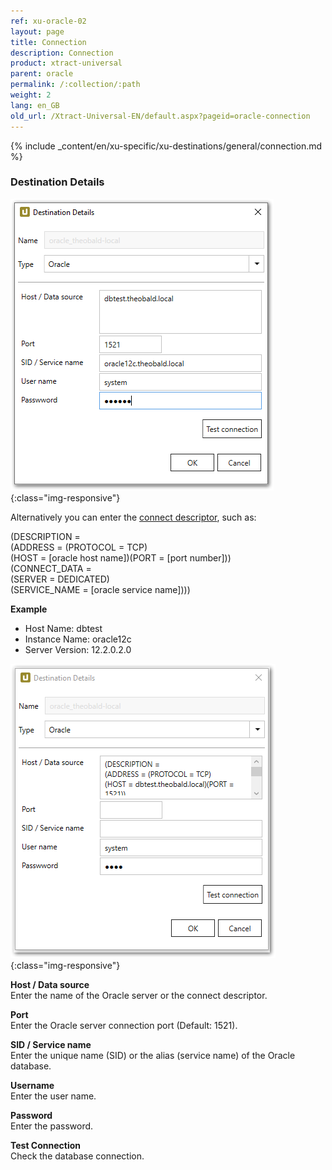 ```yaml
---
ref: xu-oracle-02
layout: page
title: Connection
description: Connection
product: xtract-universal
parent: oracle
permalink: /:collection/:path
weight: 2
lang: en_GB
old_url: /Xtract-Universal-EN/default.aspx?pageid=oracle-connection
---
```


{% include _content/en/xu-specific/xu-destinations/general/connection.md %}	

### Destination Details

![XU_oracle_connection_test_1](/img/content/XU_oracle_connection_test_1.png){:class="img-responsive"}


Alternatively you can enter the [connect descriptor](https://docs.oracle.com/html/E10927_01/featConnecting.htm), such as:

(DESCRIPTION =<br>
 (ADDRESS = (PROTOCOL = TCP)<br>
(HOST = [oracle host name])(PORT = [port number]))<br>
(CONNECT_DATA =<br>
(SERVER = DEDICATED)<br>
(SERVICE_NAME = [oracle service name])))<br>

**Example**
- Host Name: dbtest
- Instance Name: oracle12c
- Server Version: 12.2.0.2.0

![XU_oracle_connection_test_2](/img/content/XU_oracle_connection_test_2.png){:class="img-responsive"}


**Host / Data source** <br>
Enter the name of the Oracle server or the connect descriptor. 

**Port** <br>
Enter the Oracle server connection port (Default: 1521).

**SID / Service name** <br>
Enter the unique name (SID) or the alias (service name) of the Oracle database.

**Username** <br> 
Enter the user name.

**Password** <br>
Enter the password.

**Test Connection** <br>
Check the database connection. 